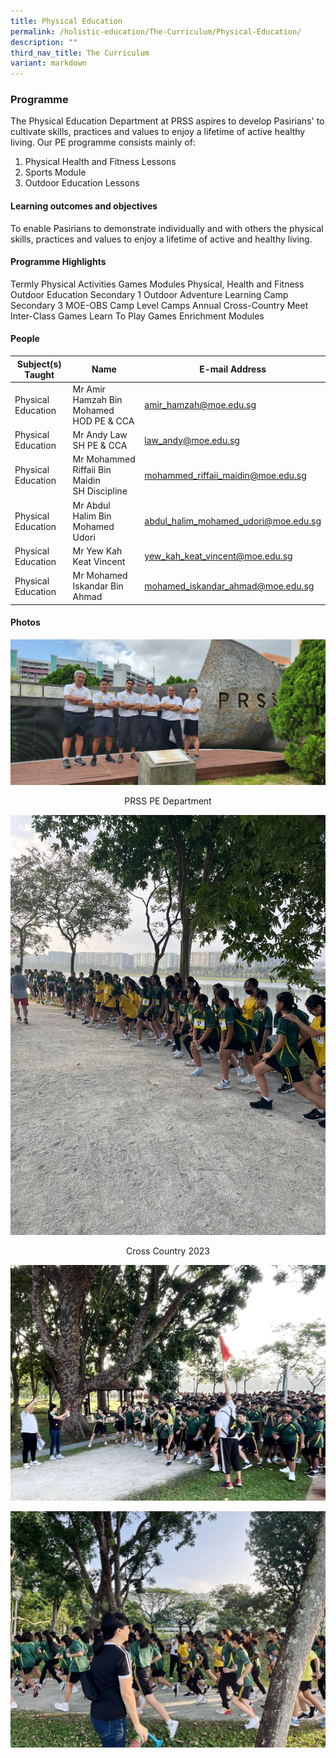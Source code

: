 ```yaml
---
title: Physical Education
permalink: /holistic-education/The-Curriculum/Physical-Education/
description: ""
third_nav_title: The Curriculum
variant: markdown
---
```

### Programme

The Physical Education Department at PRSS aspires to develop Pasirians' to cultivate skills, practices and values to enjoy a lifetime of active healthy living. Our PE programme consists mainly of:

1. Physical Health and Fitness Lessons
2. Sports Module
3. Outdoor Education Lessons

#### Learning outcomes and objectives

To enable Pasirians to demonstrate individually and with others the physical skills, practices and values to enjoy a lifetime of active and healthy living.

#### Programme Highlights

Termly Physical Activities Games Modules 
Physical, Health and Fitness
Outdoor Education
Secondary 1 Outdoor Adventure Learning Camp
Secondary 3 MOE-OBS Camp 
Level Camps 
Annual Cross-Country Meet
Inter-Class Games
Learn To Play Games Enrichment Modules

#### People

| Subject(s) Taught | Name | E-mail Address |
| -------- | -------- | -------- |
| Physical Education  | Mr Amir Hamzah Bin Mohamed<br> HOD PE &amp; CCA | [amir_hamzah@moe.edu.sg](mailto:AMIR_HAMZAH@moe.edu.sg) |
| Physical Education | Mr Andy Law<br> SH PE &amp; CCA | [law_andy@moe.edu.sg](mailto:law_andy@moe.edu.sg) |
| Physical Education  | Mr Mohammed Riffaii Bin Maidin<br> SH Discipline | [mohammed_riffaii_maidin@moe.edu.sg](mailto:mohammed_riffaii_maidin@moe.edu.sg)|
| Physical Education  | Mr Abdul Halim Bin Mohamed Udori | [abdul_halim_mohamed_udori@moe.edu.sg](mailto:abdul_halim_mohamed_udori@moe.edu.sg)|
| Physical Education  | Mr Yew Kah Keat Vincent| [yew_kah_keat_vincent@moe.edu.sg](mailto:yew_kah_keat_vincent@moe.edu.sg)|
| Physical Education  | Mr Mohamed Iskandar Bin Ahmad | [mohamed_iskandar_ahmad@moe.edu.sg](mailto:mohamed_iskandar_ahmad@moe.edu.sg) |

#### Photos

![PRSS PE Department 2023](/images/Curriculum/Physical%20Education/prss%20pe%20dept%202023.jfif)
<center>PRSS PE Department</center>

![](/images/Curriculum/Physical%20Education/cross%20country%202023%2001.jpeg)
<center>Cross Country 2023</center>

![](/images/Curriculum/Physical%20Education/cross%20country%202023%2002.jpeg)

![](/images/Curriculum/Physical%20Education/cross%20country%202023%2003.jpeg)